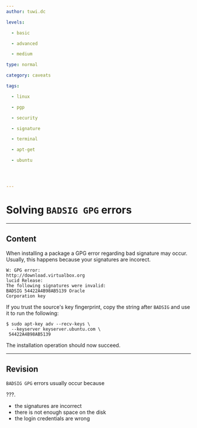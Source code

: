 ```yaml
---
author: tuwi.dc

levels:

  - basic

  - advanced

  - medium

type: normal

category: caveats

tags:

  - linux

  - pgp

  - security

  - signature

  - terminal

  - apt-get

  - ubuntu




---
```


# Solving `BADSIG GPG` errors

---
## Content

When installing a package a GPG error regarding bad signature may occur. Usually, this happens because your signatures are incorect.

```
W: GPG error: 
http://download.virtualbox.org 
lucid Release:  
The following signatures were invalid:
BADSIG 54422A4B98AB5139 Oracle
Corporation key
```

If you trust the source's key fingerprint, copy the string after `BADSIG` and use it to run the following:
```
$ sudo apt-key adv --recv-keys \ 
  --keyserver keyserver.ubuntu.com \
 54422A4B98AB5139
```
The installation operation should now succeed.

---
## Revision

`BADSIG GPG` errors usually occur because 

???.

* the signatures are incorrect
* there is not enough space on the disk
* the login credentials are wrong

